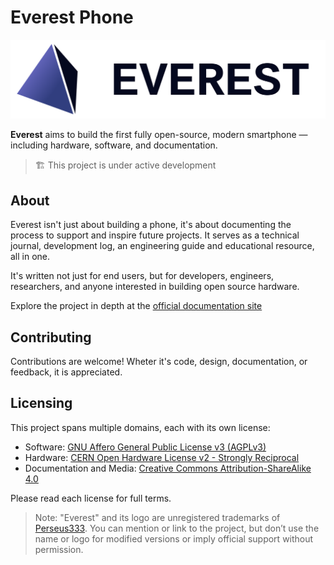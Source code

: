 # Everest Phone

![everest logo](docs/meta/logos/logo-text.svg)

**Everest** aims to build the first fully open-source, modern smartphone — including hardware, software, and documentation.

> 🏗️ This project is under active development

## About

Everest isn't just about building a phone, it's about documenting the process to support and inspire future projects. It serves as a technical journal, development log, an engineering guide and educational resource, all in one.

It's written not just for end users, but for developers, engineers, researchers, and anyone interested in building open source hardware. 

Explore the project in depth at the [official documentation site](https://lithoslabs.github.io/everest)

## Contributing

Contributions are welcome! Wheter it's code, design, documentation, or feedback, it is appreciated.

## Licensing

This project spans multiple domains, each with its own license:

- Software: [GNU Affero General Public License v3 (AGPLv3)](./LICENSE-SOFTWARE)
- Hardware: [CERN Open Hardware License v2 - Strongly Reciprocal](./LICENSE-HARDWARE)
- Documentation and Media: [Creative Commons Attribution-ShareAlike 4.0](https://creativecommons.org/licenses/by-sa/4.0/)

Please read each license for full terms.

> Note: "Everest" and its logo are unregistered trademarks of [Perseus333](https://github.com/Perseus333).
> You can mention or link to the project, but don’t use the name or logo for modified versions or imply official support without permission.